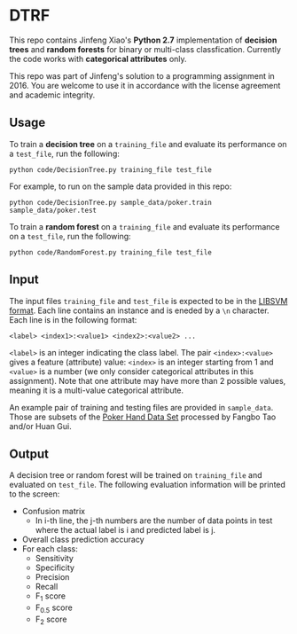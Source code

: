 # DTRF
This repo contains Jinfeng Xiao's **Python 2.7** implementation of **decision trees** and **random forests** for binary or multi-class classfication. Currently the code works with **categorical attributes** only.

This repo was part of Jinfeng's solution to a programming assignment in 2016. You are welcome to use it in accordance with the license agreement and academic integrity.

## Usage

To train a **decision tree** on a `training_file` and evaluate its performance on a `test_file`, run the following:

```
python code/DecisionTree.py training_file test_file
```

For example, to run on the sample data provided in this repo:

```
python code/DecisionTree.py sample_data/poker.train sample_data/poker.test
```

To train a **random forest** on a `training_file` and evaluate its performance on a `test_file`, run the following:

```
python code/RandomForest.py training_file test_file
```

## Input
The input files `training_file` and `test_file` is expected to be in the [LIBSVM format](http://www.csie.ntu.edu.tw/~cjlin/liblinear/). Each line contains an instance and is eneded by a `\n` character. Each line is in the following format:

```
<label> <index1>:<value1> <index2>:<value2> ...
```

`<label>` is an integer indicating the class label. The pair `<index>:<value>` gives a feature (attribute) value: `<index>` is an integer starting from 1 and `<value>` is a number (we only consider categorical attributes in this assignment). Note that one attribute may have more than 2 possible values, meaning it is a multi-value categorical attribute.

An example pair of training and testing files are provided in `sample_data`. Those are subsets of the [Poker Hand Data Set](http://archive.ics.uci.edu/ml/datasets/Poker+Hand) processed by Fangbo Tao and/or Huan Gui.

## Output

A decision tree or random forest will be trained on `training_file` and evaluated on `test_file`. The following evaluation information will be printed to the screen:

- Confusion matrix
  * In i-th line, the j-th numbers are the number of data points in test where the actual label is i and predicted label is j.
- Overall class prediction accuracy
- For each class:
  * Sensitivity
  * Specificity
  * Precision
  * Recall
  * F<sub>1</sub> score
  * F<sub>0.5</sub> score
  * F<sub>2</sub> score

